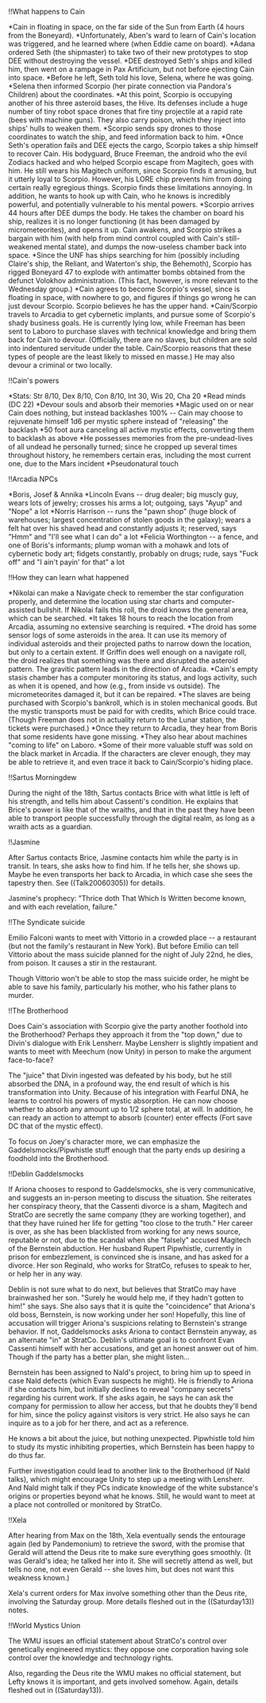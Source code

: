 !!What happens to Cain

*Cain in floating in space, on the far side of the Sun from Earth (4 hours from the Boneyard).
*Unfortunately, Aben's ward to learn of Cain's location was triggered, and he learned where (when Eddie came on board).
*Adana ordered Seth (the shipmaster) to take two of their new prototypes to stop DEE without destroying the vessel.
*DEE destroyed Seth's ships and killed him, then went on a rampage in Pax Artificium, but not before ejecting Cain into space.
*Before he left, Seth told his love, Selena, where he was going.
*Selena then informed Scorpio (her pirate connection via Pandora's Children) about the coordinates.
*At this point, Scorpio is occupying another of his three asteroid bases, the Hive. Its defenses include a huge number of tiny robot space drones that fire tiny projectile at a rapid rate (bees with machine guns). They also carry poison, which they inject into ships' hulls to weaken them.
*Scorpio sends spy drones to those coordinates to watch the ship, and feed information back to him.
*Once Seth's operation fails and DEE ejects the cargo, Scorpio takes a ship himself to recover Cain. His bodyguard, Bruce Freeman, the android who the evil Zodiacs hacked and who helped Scorpio escape from Magitech, goes with him. He still wears his Magitech uniform, since Scorpio finds it amusing, but it utterly loyal to Scorpio. However, his LORE chip prevents him from doing certain really egregious things. Scorpio finds these limitations annoying. In addition, he wants to hook up with Cain, who he knows is incredibly powerful, and potentially vulnerable to his mental powers.
*Scorpio arrives 44 hours after DEE dumps the body. He takes the chamber on board his ship, realizes it is no longer functioning (it has been damaged by micrometeorites), and opens it up. Cain awakens, and Scorpio strikes a bargain with him (with help from mind control coupled with Cain's still-weakened mental state), and dumps the now-useless chamber back into space.
*Since the UNF has ships searching for him (possibly including Claire's ship, the Reliant, and Waterton's ship, the Behemoth), Scorpio has rigged Boneyard 47 to explode with antimatter bombs obtained from the defunct Volokhov administration. (This fact, however, is more relevant to the Wednesday group.)
*Cain agrees to become Scorpio's vessel, since is floating in space, with nowhere to go, and figures if things go wrong he can just devour Scorpio. Scorpio believes he has the upper hand.
*Cain/Scorpio travels to Arcadia to get cybernetic implants, and pursue some of Scorpio's shady business goals. He is currently lying low, while Freeman has been sent to Laboro to purchase slaves with technical knowledge and bring them back for Cain to devour. (Officially, there are no slaves, but children are sold into indentured servitude under the table. Cain/Scorpio reasons that these types of people are the least likely to missed en masse.) He may also devour a criminal or two locally.


!!Cain's powers

*Stats: Str 8/10, Dex 8/10, Con 8/10, Int 30, Wis 20, Cha 20
*Read minds (DC 22)
*Devour souls and absorb their memories
*Magic used on or near Cain does nothing, but instead backlashes 100% -- Cain may choose to rejuvenate himself 1d6 per mystic sphere instead of &quot;releasing&quot; the backlash
*50 foot aura canceling all active mystic effects, converting them to backlash as above
*He possesses memories from the pre-undead-lives of all undead he personally turned; since he cropped up several times throughout history, he remembers certain eras, including the most current one, due to the Mars incident
*Pseudonatural touch


!!Arcadia NPCs

*Boris, Josef &amp; Annika
*Lincoln Evans -- drug dealer; big muscly guy, wears lots of jewelry; crosses his arms a lot; outgoing, says &quot;Ayup&quot; and &quot;Nope&quot; a lot
*Norris Harrison -- runs the &quot;pawn shop&quot; (huge block of warehouses; largest concentration of stolen goods in the galaxy); wears a felt hat over his shaved head and constantly adjusts it; reserved, says &quot;Hmm&quot; and &quot;I'll see what I can do&quot; a lot
*Felicia Worthington -- a fence, and one of Boris's informants; plump woman with a mohawk and lots of cybernetic body art; fidgets constantly, probably on drugs; rude, says &quot;Fuck off&quot; and &quot;I ain't payin' for that&quot; a lot


!!How they can learn what happened

*Nikolai can make a Navigate check to remember the star configuration properly, and determine the location using star charts and computer-assisted bullshit. If Nikolai fails this roll, the droid knows the general area, which can be searched.
*It takes 18 hours to reach the location from Arcadia, assuming no extensive searching is required.
*The droid has some sensor logs of some asteroids in the area. It can use its memory of individual asteroids and their projected paths to narrow down the location, but only to a certain extent. If Griffin does well enough on a navigate roll, the droid realizes that something was there and disrupted the asteroid pattern. The gravitic pattern leads in the direction of Arcadia.
*Cain's empty stasis chamber has a computer monitoring its status, and logs activity, such as when it is opened, and how (e.g., from inside vs outside). The micrometeorites damaged it, but it can be repaired.
*The slaves are being purchased with Scorpio's bankroll, which is in stolen mechanical goods. But the mystic transports must be paid for with credits, which Brice could trace. (Though Freeman does not in actuality return to the Lunar station, the tickets were purchased.)
*Once they return to Arcadia, they hear from Boris that some residents have gone missing.
*They also hear about machines &quot;coming to life&quot; on Laboro.
*Some of their more valuable stuff was sold on the black market in Arcadia. If the characters are clever enough, they may be able to retrieve it, and even trace it back to Cain/Scorpio's hiding place.


!!Sartus Morningdew

During the night of the 18th, Sartus contacts Brice with what little is left of his strength, and tells him about Cassenti's condition. He explains that Brice's power is like that of the wraiths, and that in the past they have been able to transport people successfully through the digital realm, as long as a wraith acts as a guardian.


!!Jasmine

After Sartus contacts Brice, Jasmine contacts him while the party is in transit. In tears, she asks how to find him. If he tells her, she shows up. Maybe he even transports her back to Arcadia, in which case she sees the tapestry then. See ((Talk20060305)) for details.

Jasmine's prophecy: &quot;Thrice doth That Which Is Written become known, and with each revelation, failure.&quot;


!!The Syndicate suicide

Emilio Falconi wants to meet with Vittorio in a crowded place -- a restaurant (but not the family's restaurant in New York). But before Emilio can tell Vittorio about the mass suicide planned for the night of July 22nd, he dies, from poison. It causes a stir in the restaurant.

Though Vittorio won't be able to stop the mass suicide order, he might be able to save his family, particularly his mother, who his father plans to murder.


!!The Brotherhood

Does Cain's association with Scorpio give the party another foothold into the Brotherhood? Perhaps they approach it from the &quot;top down,&quot; due to Divin's dialogue with Erik Lensherr. Maybe Lensherr is slightly impatient and wants to meet with Meechum (now Unity) in person to make the argument face-to-face?

The &quot;juice&quot; that Divin ingested was defeated by his body, but he still absorbed the DNA, in a profound way, the end result of which is his transformation into Unity. Because of his integration with Fearful DNA, he learns to control his powers of mystic absorption. He can now choose whether to absorb any amount up to 1/2 sphere total, at will. In addition, he can ready an action to attempt to absorb (counter) enter effects (Fort save DC that of the mystic effect).

To focus on Joey's character more, we can emphasize the Gaddelsmocks/Pipwhistle stuff enough that the party ends up desiring a foodhold into the Brotherhood.


!!Deblin Gaddelsmocks

If Ariona chooses to respond to Gaddelsmocks, she is very communicative, and suggests an in-person meeting to discuss the situation. She reiterates her conspiracy theory, that the Cassenti divorce is a sham, Magitech and StratCo are secretly the same company (they are working together), and that they have ruined her life for getting &quot;too close to the truth.&quot; Her career is over, as she has been blacklisted from working for any news source, reputable or not, due to the scandal when she &quot;falsely&quot; accused Magitech of the Bernstein abduction. Her husband Rupert Pipwhistle, currently in prison for embezzlement, is convinced she is insane, and has asked for a divorce. Her son Reginald, who works for StratCo, refuses to speak to her, or help her in any way.

Deblin is not sure what to do next, but believes that StratCo may have brainwashed her son. &quot;Surely he would help me, if they hadn't gotten to him!&quot; she says. She also says that it is quite the &quot;coincidence&quot; that Ariona's old boss, Bernstein, is now working under her son! Hopefully, this line of accusation will trigger Ariona's suspicions relating to Bernstein's strange behavior. If not, Gaddelsmocks asks Ariona to contact Bernstein anyway, as an alternate &quot;in&quot; at StratCo. Deblin's ultimate goal is to confront Evan Cassenti himself with her accusations, and get an honest answer out of him. Though if the party has a better plan, she might listen...

Bernstein has been assigned to Nald's project, to bring him up to speed in case Nald defects (which Evan suspects he might). He is friendly to Ariona if she contacts him, but initially declines to reveal &quot;company secrets&quot; regarding his current work. If she asks again, he says he can ask the company for permission to allow her access, but that he doubts they'll bend for him, since the policy against visitors is very strict. He also says he can inquire as to a job for her there, and act as a reference.

He knows a bit about the juice, but nothing unexpected. Pipwhistle told him to study its mystic inhibiting properties, which Bernstein has been happy to do thus far.

Further investigation could lead to another link to the Brotherhood (if Nald talks), which might encourage Unity to step up a meeting with Lensherr. And Nald might talk if they PCs indicate knowledge of the white substance's origins or properties beyond what he knows. Still, he would want to meet at a place not controlled or monitored by StratCo.


!!Xela

After hearing from Max on the 18th, Xela eventually sends the entourage again (led by Pandemonium) to retrieve the sword, with the promise that Gerald will attend the Deus rite to make sure everything goes smoothly. (It was Gerald's idea; he talked her into it. She will secretly attend as well, but tells no one, not even Gerald -- she loves him, but does not want this weakness known.)

Xela's current orders for Max involve something other than the Deus rite, involving the Saturday group. More details fleshed out in the ((Saturday13)) notes.


!!World Mystics Union

The WMU issues an official statement about StratCo's control over genetically engineered mystics: they oppose one corporation having sole control over the knowledge and technology rights.

Also, regarding the Deus rite the WMU makes no official statement, but Lefty knows it is important, and gets involved somehow. Again, details fleshed out in ((Saturday13)).

